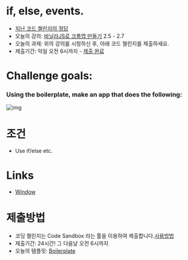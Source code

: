 # if, else, events.

- [지난 코드 챌린지의 정답](https://codesandbox.io/s/day-three-solution-3n53e)
- 오늘의 강의: [바닐라JS로 크롬앱 만들기](https://nomadcoders.co/javascript-for-beginners/lectures/1469) 2.5 - 2.7
- 오늘의 과제: 위의 강의를 시청하신 후, 아래 코드 챌린지를 제출하세요.
- 제출기간: 익일 오전 6시까지 - [제출 완료](https://codesandbox.io/s/day4-i2ith)

# Challenge goals:

### Using the boilerplate, make an app that does the following:

![img](https://i.imgur.com/Sb8B8Zv.gif)

# 조건

- Use if/else etc.

# Links

- [Window](https://developer.mozilla.org/en-US/docs/Web/API/Window)

# 제출방법

- 코딩 챌린지는 Code Sandbox 라는 툴을 이용하여 제출합니다.[사용방법](https://nomadcoders.co/faq/code-sandbox)
- 제출기간: 24시간! 그 다음날 오전 6시까지
- 오늘의 템플릿: [Boilerplate](https://codesandbox.io/s/empty-blueprint-6bn07)